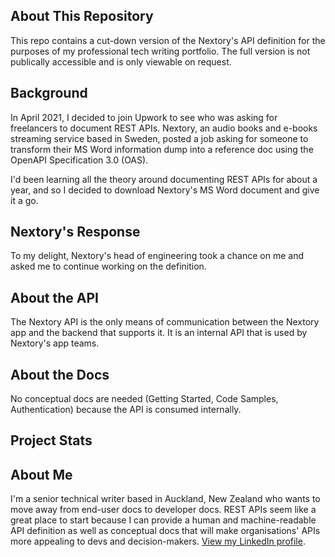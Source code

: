 ## About This Repository
This repo contains a cut-down version of the Nextory's API definition for the purposes of my professional tech writing portfolio. The full version is not publically accessible and is only viewable on request.

## Background
In April 2021, I decided to join Upwork to see who was asking for freelancers to document REST APIs. Nextory, an audio books and e-books streaming service based in Sweden, posted a job asking for someone to transform their MS Word information dump into a reference doc using the OpenAPI Specification 3.0 (OAS).

I'd been learning all the theory around documenting REST APIs for about a year, and so I decided to download Nextory's MS Word document and give it a go.

## Nextory's Response
To my delight, Nextory's head of engineering took a chance on me and asked me to continue working on the definition.

## About the API
The Nextory API is the only means of communication between the Nextory app and the backend that supports it. It is an internal API that is used by Nextory's app teams.

## About the Docs
No conceptual docs are needed (Getting Started, Code Samples, Authentication) because the API is consumed internally.

## Project Stats


## About Me
I'm a senior technical writer based in Auckland, New Zealand who wants to move away from end-user docs to developer docs. REST APIs seem like a great place to start because I can provide a human and machine-readable API definition as well as conceptual docs that will make organisations' APIs more appealing to devs and decision-makers. [View my LinkedIn profile](https://www.linkedin.com/in/jody-winter/).
